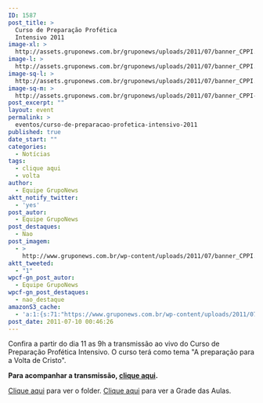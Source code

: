 ```yaml
---
ID: 1587
post_title: >
  Curso de Preparação Profética
  Intensivo 2011
image-xl: >
  http://assets.gruponews.com.br/gruponews/uploads/2011/07/banner_CPPI.jpg
image-l: >
  http://assets.gruponews.com.br/gruponews/uploads/2011/07/banner_CPPI.jpg
image-sq-l: >
  http://assets.gruponews.com.br/gruponews/uploads/2011/07/banner_CPPI.jpg
image-sq-m: >
  http://assets.gruponews.com.br/gruponews/uploads/2011/07/banner_CPPI-720x307.jpg
post_excerpt: ""
layout: event
permalink: >
  eventos/curso-de-preparacao-profetica-intensivo-2011
published: true
date_start: ""
categories:
  - Notícias
tags:
  - clique aqui
  - volta
author:
  - Equipe GrupoNews
aktt_notify_twitter:
  - 'yes'
post_autor:
  - Equipe GrupoNews
post_destaques:
  - Nao
post_imagem:
  - >
    http://www.gruponews.com.br/wp-content/uploads/2011/07/banner_CPPI.jpg
aktt_tweeted:
  - "1"
wpcf-gn_post_autor:
  - Equipe GrupoNews
wpcf-gn_post_destaques:
  - nao_destaque
amazonS3_cache:
  - 'a:1:{s:71:"https://www.gruponews.com.br/wp-content/uploads/2011/07/banner_CPPI.jpg";i:1588;}'
post_date: 2011-07-10 00:46:26
---
```

Confira a partir do dia 11 as 9h a transmissão ao vivo do Curso de Preparação Profética Intensivo. O curso terá como tema "A preparação para a Volta de Cristo".

<strong>Para acompanhar a transmissão, <a title="Webtv" href="http://www.gruponews.com.br/webtv" target="_blank">clique aqui</a>.</strong>

<a href="http://www.revistaimpacto.com.br/wp-content/uploads/2011/04/Folder-CPPI-2011.pdf" target="_blank">Clique aqui</a> para ver o folder.
<a href="http://www.revistaimpacto.com.br/wp-content/uploads/2011/04/grade-de-aulas.pdf" target="_blank">Clique aqui</a> para ver a Grade das Aulas.